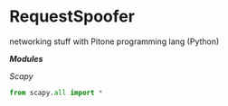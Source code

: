 # RequestSpoofer
networking stuff with Pitone programming lang (Python)

**_Modules_**

_Scapy_
```py
from scapy.all import *
```
